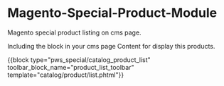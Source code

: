 # Magento-Special-Product-Module
Magento special product listing on cms page.


Including the block in your cms page Content for display this products.

{{block type="pws_special/catalog_product_list" toolbar_block_name="product_list_toolbar" template="catalog/product/list.phtml"}}
